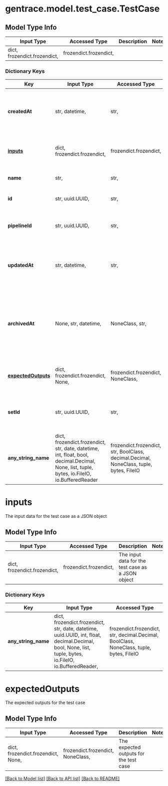 # gentrace.model.test_case.TestCase

## Model Type Info
Input Type | Accessed Type | Description | Notes
------------ | ------------- | ------------- | -------------
dict, frozendict.frozendict,  | frozendict.frozendict,  |  | 

### Dictionary Keys
Key | Input Type | Accessed Type | Description | Notes
------------ | ------------- | ------------- | ------------- | -------------
**createdAt** | str, datetime,  | str,  | The date and time when the test case was created | value must conform to RFC-3339 date-time
**[inputs](#inputs)** | dict, frozendict.frozendict,  | frozendict.frozendict,  | The input data for the test case as a JSON object | 
**name** | str,  | str,  | The name of the test case | 
**id** | str, uuid.UUID,  | str,  | The ID of the test case | value must be a uuid
**pipelineId** | str, uuid.UUID,  | str,  | The ID of the pipeline that the test case belongs to | value must be a uuid
**updatedAt** | str, datetime,  | str,  | The date and time when the test case was last updated | value must conform to RFC-3339 date-time
**archivedAt** | None, str, datetime,  | NoneClass, str,  | The date and time when the test case was archived, can be null if the test case has not been archived | [optional] value must conform to RFC-3339 date-time
**[expectedOutputs](#expectedOutputs)** | dict, frozendict.frozendict, None,  | frozendict.frozendict, NoneClass,  | The expected outputs for the test case | [optional] 
**setId** | str, uuid.UUID,  | str,  | The ID of the set (pipeline) that the test case belongs to | [optional] value must be a uuid
**any_string_name** | dict, frozendict.frozendict, str, date, datetime, int, float, bool, decimal.Decimal, None, list, tuple, bytes, io.FileIO, io.BufferedReader | frozendict.frozendict, str, BoolClass, decimal.Decimal, NoneClass, tuple, bytes, FileIO | any string name can be used but the value must be the correct type | [optional]

# inputs

The input data for the test case as a JSON object

## Model Type Info
Input Type | Accessed Type | Description | Notes
------------ | ------------- | ------------- | -------------
dict, frozendict.frozendict,  | frozendict.frozendict,  | The input data for the test case as a JSON object | 

### Dictionary Keys
Key | Input Type | Accessed Type | Description | Notes
------------ | ------------- | ------------- | ------------- | -------------
**any_string_name** | dict, frozendict.frozendict, str, date, datetime, uuid.UUID, int, float, decimal.Decimal, bool, None, list, tuple, bytes, io.FileIO, io.BufferedReader,  | frozendict.frozendict, str, decimal.Decimal, BoolClass, NoneClass, tuple, bytes, FileIO | any string name can be used but the value must be the correct type | [optional]

# expectedOutputs

The expected outputs for the test case

## Model Type Info
Input Type | Accessed Type | Description | Notes
------------ | ------------- | ------------- | -------------
dict, frozendict.frozendict, None,  | frozendict.frozendict, NoneClass,  | The expected outputs for the test case | 

[[Back to Model list]](../../README.md#documentation-for-models) [[Back to API list]](../../README.md#documentation-for-api-endpoints) [[Back to README]](../../README.md)

